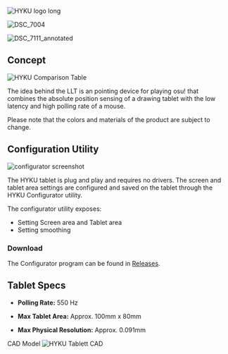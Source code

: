 
![HYKU logo long](https://user-images.githubusercontent.com/18311413/151296349-7dda3d0f-50e5-45e4-92ab-da6190cb1612.png)

![DSC_7004](https://user-images.githubusercontent.com/18311413/152625943-edf4f875-47ea-483e-b48f-ee745d8d9139.jpg)

![DSC_7111_annotated](https://user-images.githubusercontent.com/18311413/152625966-24e227b2-af77-4b6e-9591-3986626f9558.jpg)


## Concept

![HYKU Comparison Table](https://user-images.githubusercontent.com/18311413/151644011-40247c3f-1858-4fe7-b977-91bd842aceee.png "enter image title here")


The idea behind the LLT is an pointing device for playing osu! that combines the absolute position sensing of a drawing tablet with the low latency and high polling rate of a mouse.


Please note that the colors and materials of the product are subject to change.



## Configuration Utility
![configurator screenshot](https://user-images.githubusercontent.com/18311413/151927797-098c77c6-c0cf-4f20-8955-63f58b2a89a5.png)

The HYKU tablet is plug and play and requires no drivers. The screen and tablet area settings are configured and saved on the tablet through the HYKU Configurator utility.

The configurator utility exposes:
- Setting Screen area and Tablet area
- Setting smoothing

### Download

The Configurator program can be found in [Releases](https://github.com/sssata/HYKU_CAD/releases/tag/v0.1).

## Tablet Specs

- **Polling Rate:** 550 Hz

- **Max Tablet Area:** Approx. 100mm x 80mm

- **Max Physical Resolution:** Approx. 0.091mm


CAD Model
![HYKU Tablett CAD](https://user-images.githubusercontent.com/18311413/151928230-37d69286-3b1a-4be6-8ce3-51baddb28af4.png)

